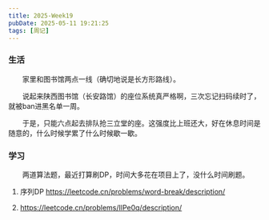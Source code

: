 ```yaml
---
title: 2025-Week19
pubDate: 2025-05-11 19:21:25
tags: [周记]
---
```


### 生活
&emsp;&emsp;家里和图书馆两点一线（确切地说是长方形路线）。

&emsp;&emsp;说起来陕西图书馆（长安路馆）的座位系统真严格啊，三次忘记扫码续时了，就被ban进黑名单一周。

&emsp;&emsp;于是，只能六点起去排队抢三立堂的座。这强度比上班还大，好在休息时间是随意的，什么时候学累了什么时候歇一歇。

### 学习

&emsp;&emsp;两道算法题，最近打算刷DP，时间大多花在项目上了，没什么时间刷题。

1. 序列DP https://leetcode.cn/problems/word-break/description/

2. https://leetcode.cn/problems/IlPe0q/description/

